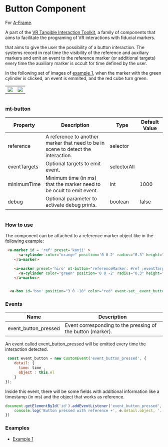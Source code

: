 # Button Component
For [A-Frame](https://aframe.io).

A part of the [VR Tangible Interaction Toolkit](../), a family of components that aims to facilitate the programing of VR interactions with fiducial markers.

that aims to give the user the possibility of a button interaction. The systems record in real time the visibility of the reference and auxiliary markers and emit an event to the reference marker (or additional targets) every time the auxiliary marker is occult for time defined by the user.

In the following set of images of [example 1](examples/example1.html), when the marker with the green cylinder is clicked, an event is emmited, and the red cube turn green.

|||
|------------|-------------|
|![](images/gif.gif) |  ![](images/gif_vr.gif) | 







#
### mt-button


| Property | Description | Type | Default Value |
| -------- | ----------------- | ---- |------------- |
| reference | A reference to another marker that need to be in scene to detect the interaction. | selector |     |
| eventTargets | Optional targets to emit event. | selectorAll |  |
| minimumTime | Minimum time (in ms) that the marker need to be ocult to emit event. | int | 1000 |
| debug | Optional parameter to activate debug prints. | boolean  |false |


#




### How to use


The component can be attached to a reference  marker object like in the following example:


```html
 <a-marker id = 'ref' preset='kanji' >
      <a-cylinder color="orange" position='0 0 2' radius="0.3" height="0.2"></a-cylinder>
    </a-marker>

    <a-marker preset='hiro' mt-button="referenceMarker: #ref ;eventTargets: #box; minimumTime: 100; debug: true;">
      <a-cylinder color="green" position='0 0 -2' radius="0.3" height="0.2" ></a-cylinder>
    </a-marker>


  <a-box id='box' position="3 0 -10" color="red" event-set__event_button_pressed="color:green"> </a-box>
```








### Events


| Name | Description |
| -------- | ----------------- |
| event_button_pressed| Event corresponding to the pressing of the button (marker).


An event called event_button_pressed will be emitted every time the interaction detected.

```js
 const event_button = new CustomEvent('event_button_pressed', {
    detail: {
      time: time ,
      object : this.el
    }
});
```



Inside this event, there will be some fields with additional information like a timestamp (in ms) and the object that works as reference.


```js
document.getElementById('id').addEventListener('event_button_pressed', e=>{
    console.log('Button pressed with reference +', e.detail.object, '. Time: ', e.detail.time)
})
```













### Examples

* [Example 1](examples/example1.html)